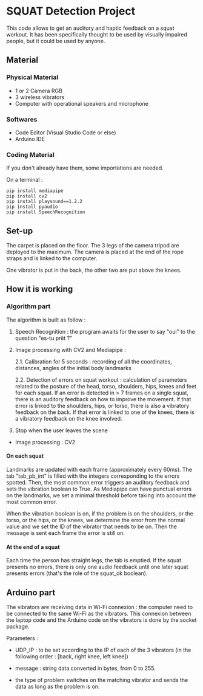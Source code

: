 # SQUAT Detection Project

This code allows to get an auditory and haptic feedback on a squat workout. It has been specifically thought to be used by visually impaired people, but it could be used by anyone. 

## Material

### Physical Material 

- 1 or 2 Camera RGB
- 3 wireless vibrators 
- Computer with operational speakers and microphone


### Softwares

- Code Editor (Visual Studio Code or else)
- Arduino IDE 

### Coding Material

If you don't already have them, some importations are needed.

On a terminal : 

```
pip install mediapipe
pip install cv2
pip install playsound==1.2.2
pip install pyaudio
pip install SpeechRecognition
```

## Set-up
The carpet is placed on the floor. The 3 legs of the camera tripod are deployed to the maximum. The camera is placed at the end of the rope straps and is linked to the computer.

One vibrator is put in the back, the other two are put above the knees. 

## How it is working
### Algorithm part

The algorithm is built as follow :

1. Speech Recognition : the program awaits for the user to say "oui" to the question "es-tu prêt ?"

2. Image processing with CV2 and Mediapipe  : 

     2.1. Calibration for 5 seconds : recording of all the coordinates, distances, angles of the initial body landmarks

     2.2. Detection of errors on squat workout : calculation of parameters related to the posture of the head, torso, shoulders, hips, knees and feet for each squat.
         If an error is detected in > 7 frames on a single squat, there is an auditory feedback on how to improve the movement.
         If that error is linked to the shoulders, hips, or torso, there is also a vibratory feedback on the back. If that error is linked to one of the knees, there is a vibratory feedback on the knee involved.

4. Stop when the user leaves the scene


- Image processing : CV2 


#### On each squat 

Landmarks are updated with each frame (approximately every 60ms). The tab "tab_pb_int" is filled with the integers corresponding to the errors spotted.
Then, the most common error triggers an auditory feedback and sets the vibration boolean to True. 
As Mediapipe can have punctual errors on the landmarks, we set a minimal threshold before taking into account the most common error. 

When the vibration boolean is on, if the problem is on the shoulders, or the torso, or the hips, or the knees,
we determine the error from the normal value and we set the ID of the vibrator that needs to be on. Then the message is sent each frame the error is still on. 


#### At the end of a squat 
Each time the person has straight legs, the tab is emptied. 
If the squat presents no errors, there is only one audio feedback until one later squat presents errors (that's the role of the squat_ok boolean). 

## Arduino part 
The vibrators are receiving data in Wi-Fi connexion : the computer need to be connected to the same Wi-Fi as the vibrators. This connexion between the laptop code and the Arduino code on the vibrators is done by the socket package. 

Parameters : 

- UDP_IP : to be set according to the IP of each of the 3 vibrators (in the following order : [back, right knee, left knee])

- message : string data converted in bytes, from 0 to 255. 

- the type of problem switches on the matching vibrator and sends the data as long as the problem is on.
